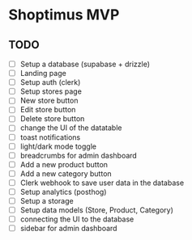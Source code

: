 # Shoptimus MVP

## TODO

- [ ] Setup a database (supabase + drizzle)
- [ ] Landing page
- [ ] Setup auth (clerk)
- [ ] Setup stores page
- [ ] New store button
- [ ] Edit store button
- [ ] Delete store button
- [ ] change the UI of the datatable
- [ ] toast notifications
- [ ] light/dark mode toggle
- [ ] breadcrumbs for admin dashboard
- [ ] Add a new product button
- [ ] Add a new category button
- [ ] Clerk webhook to save user data in the database
- [ ] Setup analytics (posthog)
- [ ] Setup a storage
- [ ] Setup data models (Store, Product, Category)
- [ ] connecting the UI to the database
- [ ] sidebar for admin dashboard
